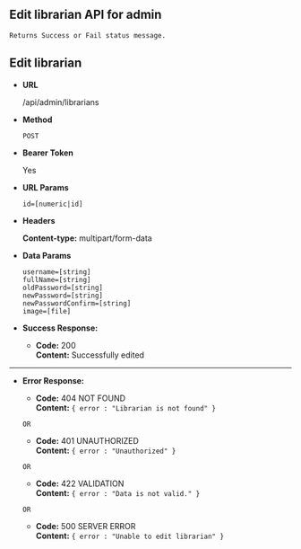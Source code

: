 **Edit librarian API for admin**
----
    Returns Success or Fail status message.

## Edit librarian

* **URL**

  /api/admin/librarians

* **Method**

  `POST`

* **Bearer Token**

  Yes

* **URL Params**

  `id=[numeric|id]` <br/>

* **Headers**

  **Content-type:** multipart/form-data

* **Data Params**

  `username=[string]` <br/>
  `fullName=[string]` <br/>
  `oldPassword=[string]` <br/>
  `newPassword=[string]` <br/>
  `newPasswordConfirm=[string]` <br/>
  `image=[file]` <br/>

* **Success Response:**

    * **Code:** 200 <br/>
      **Content:** Successfully edited

----

* **Error Response:**
     * **Code:** 404 NOT FOUND <br />
       **Content:** `{ error : "Librarian is not found" }`
     
      OR
     * **Code:** 401 UNAUTHORIZED <br />
       **Content:** `{ error : "Unauthorized" }`
      
      OR
     * **Code:** 422 VALIDATION <br />
       **Content:** `{ error : "Data is not valid." }`
     
      OR
     * **Code:** 500 SERVER ERROR <br />
       **Content:** `{ error : "Unable to edit librarian" }`

